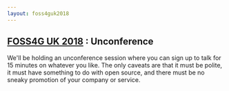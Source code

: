 ```yaml
---
layout: foss4guk2018
---
```

## [FOSS4G UK 2018](/foss4guk2018/) : Unconference

We'll be holding an unconference session where you can sign up to talk for 15 minutes on whatever you like. The only caveats are that it must be polite, it must have something to do with open source, and there must be no sneaky promotion of your company or service.